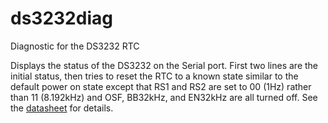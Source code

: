 # ds3232diag

Diagnostic for the DS3232 RTC

Displays the status of the DS3232 on the Serial port. First two lines are the initial status, then tries to reset the RTC to a known state similar to the default power on state except that RS1 and RS2 are set to 00 (1Hz) rather than 11 (8.192kHz) and OSF, BB32kHz, and EN32kHz are all turned off. See the [datasheet](DS3232.pdf) for details.
